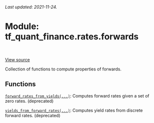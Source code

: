 <!--
This file is generated by a tool. Do not edit directly.
For open-source contributions the docs will be updated automatically.
-->

*Last updated: 2021-11-24.*

<div itemscope itemtype="http://developers.google.com/ReferenceObject">
<meta itemprop="name" content="tf_quant_finance.rates.forwards" />
<meta itemprop="path" content="Stable" />
</div>

# Module: tf_quant_finance.rates.forwards

<!-- Insert buttons and diff -->

<table class="tfo-notebook-buttons tfo-api" align="left">
</table>

<a target="_blank" href="https://github.com/google/tf-quant-finance/blob/master/tf_quant_finance/rates/forwards.py">View source</a>



Collection of functions to compute properties of forwards.



## Functions

[`forward_rates_from_yields(...)`](../../tf_quant_finance/rates/forwards/forward_rates_from_yields.md): Computes forward rates given a set of zero rates. (deprecated)

[`yields_from_forward_rates(...)`](../../tf_quant_finance/rates/forwards/yields_from_forward_rates.md): Computes yield rates from discrete forward rates. (deprecated)

